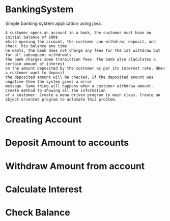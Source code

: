 # BankingSystem
Simple banking system application using java.

    A customer opens an account in a bank, the customer must have an initial balance of 100$
    while opening the account, the customer can withdraw, deposit, and check  his balance any time
    he wants, the bank does not charge any fees for the 1st withdraw but for all subsequent withdrwals 
    the bank charges some transiction fees. The bank also claculates a certain amount of interest
    on the amount deposited by the customer as per its interest rate. When a customer want to deposit 
    the deposited amount will be checked, if the deposited amount was negative then the system gives a error 
    message. Same thing will happens when a customer withdraw amount. Create method to showing all the information 
    of a customer. Create a menu driven program in main class. Create an object oriented program to automate this problem.

  # Creating Account
  # Deposit Amount to accounts
  # Withdraw Amount from account
  # Calculate Interest
  # Check Balance
  
